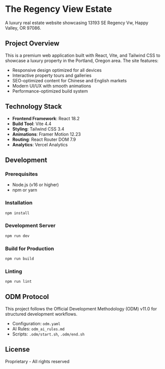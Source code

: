 # The Regency View Estate

A luxury real estate website showcasing 13193 SE Regency Vw, Happy Valley, OR 97086.

## Project Overview

This is a premium web application built with React, Vite, and Tailwind CSS to showcase a luxury property in the Portland, Oregon area. The site features:

- Responsive design optimized for all devices
- Interactive property tours and galleries
- SEO-optimized content for Chinese and English markets
- Modern UI/UX with smooth animations
- Performance-optimized build system

## Technology Stack

- **Frontend Framework**: React 18.2
- **Build Tool**: Vite 4.4
- **Styling**: Tailwind CSS 3.4
- **Animations**: Framer Motion 12.23
- **Routing**: React Router DOM 7.9
- **Analytics**: Vercel Analytics

## Development

### Prerequisites
- Node.js (v16 or higher)
- npm or yarn

### Installation
```bash
npm install
```

### Development Server
```bash
npm run dev
```

### Build for Production
```bash
npm run build
```

### Linting
```bash
npm run lint
```

## ODM Protocol

This project follows the Official Development Methodology (ODM) v11.0 for structured development workflows.

- Configuration: `odm.yaml`
- AI Rules: `odm_ai_rules.md`
- Scripts: `.odm/start.sh`, `.odm/end.sh`

## License

Proprietary - All rights reserved
